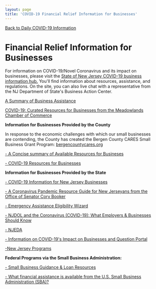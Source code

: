 ```yaml
---
layout: page
title: 'COVID-19 Financial Relief Information for Businesses'
---
```


[Back to Daily COVID-19 Information](/covid-information)

# Financial Relief Information for Businesses

For information on COVID-19/Novel Coronavirus and its impact on businesses, please visit the [State of New Jersey COVID-19 business information hub.](https://cv.business.nj.gov) You'll find information about resources, assistance, and regulations. On the site, you can also live chat with a representative from the NJ Department of State's Business Action Center.

[A Summary of Business Assistance](https://storage.googleapis.com/static.rutherford-nj.com/covid/COVID-19%20Business%20Assistance.docx)

[COVID-19: Curated Resources for Businesses from the Meadowlands Chamber of Commerce](https://meadowlandsmedia.com/2020/04/08/covid-19-curated-resources-for-businesses/)

**Information for Businesses Provided by the County**

In response to the economic challenges with which our small businesses are contending, the County has created the Bergen County CARES Small Business Grant Program: 
[bergencountycares.org](https://bergencountycares.org/)

[- A Concise summary of Available Resources for Busineses](https://storage.googleapis.com/static.rutherford-nj.com/covid/Resources%20for%20Business_Interactive_Covid-19.pdf)

[- COVID-19 Resources for Businesses](https://www.co.bergen.nj.us/covid-19-resources-for-businesses)


**Information for Businesses Provided by the State**

[- COVID-19 Information for New Jersey Businesses](https://faq.business.nj.gov/en/collections/2198378-information-for-nj-businesses-on-the-coronavirus-outbreak)

[- A Coronavirus Pandemic Resource Guide for New Jerseyans from the Office of Senator Cory Booker](https://storage.googleapis.com/static.rutherford-nj.com/covid/Office%20of%20U.S.%20Sen%20Cory%20Booker_%20A%20Coronavirus%20Pandemic%20Resource%20Guide%20for%20NJ%20(Updated%20April%204%2C%202020).pdf)

[- Emergency Assistance Eligibility Wizard](https://assistance.business.nj.gov/)
 
[- NJDOL and the Coronavirus (COVID-19): What Employers & Businesses Should Know](https://www.nj.gov/labor/employer-services/business/covid.shtml)
 
[- NJEDA](https://www.njeda.com/about/Public-Information/Coronavirus-Information)
 
[- Information on COVID-19's Impact on Businesses and Question Portal](https://faq.business.nj.gov/en/collections/2198378-information-for-nj-businesses-on-the-coronavirus-outbreak)

[-New Jersey Programs](https://faq.business.nj.gov/en/articles/3838662-what-new-state-financial-support-programs-is-my-business-eligible-for-how-do-i-use-the-eligibility-wizard)


**Federal Programs via the Small Business Administration:**

[- Small Business Guidance & Loan Resources](https://www.sba.gov/page/coronavirus-covid-19-small-business-guidance-loan-resources)

[- What financial assistance is available from the U.S. Small Business Administration (SBA)?](https://faq.business.nj.gov/en/articles/3789809-what-financial-assistance-is-available-from-the-u-s-small-business-administration-sba)


